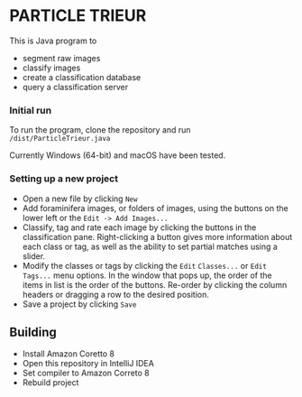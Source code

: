 # PARTICLE TRIEUR #

This is Java program to

* segment raw images
* classify images
* create a classification database
* query a classification server

### Initial run ###

To run the program, clone the repository and run `/dist/ParticleTrieur.java`

Currently Windows (64-bit) and  macOS have been tested.

### Setting up a new project ###

* Open a new file by clicking `New`
* Add foraminifera images, or folders of images, using the buttons on the lower left or the `Edit -> Add Images...`
* Classify, tag and rate each image by clicking the buttons in the classification pane. Right-clicking a button gives more information about each class or tag, as well as the ability to set partial matches using a slider.
* Modify the classes or tags by clicking the `Edit` `Classes...` or `Edit` `Tags...` menu options. In the window that pops up, the order of the items in list is the order of the buttons. Re-order by clicking the column headers or dragging a row to the desired position.
* Save a project by clicking `Save`

## Building

- Install Amazon Coretto 8
- Open this repository in IntelliJ IDEA
- Set compiler to Amazon Correto 8
- Rebuild project
